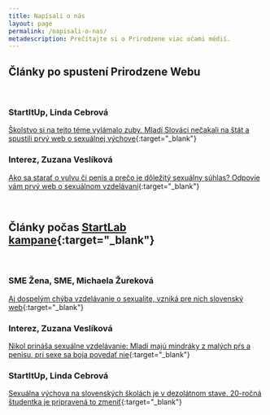 ```yaml
---
title: Napísali o nás
layout: page
permalink: /napisali-o-nas/
metadescription: Prečítajte si o Prirodzene viac očami médií.
---
```

## Články po spustení Prirodzene Webu

<br>

### **StartItUp, Linda Cebrová**

[Školstvo si na tejto téme vylámalo zuby. Mladí Slováci nečakali na štát a spustili prvý web o sexuálnej výchove](https://www.startitup.sk/skolstvo-si-na-tejto-teme-vylamalo-zuby-mladi-slovaci-necakali-na-stat-a-spustili-prvy-web-o-sexualnej-vychove/){:target="_blank"}

### **Interez, Zuzana Veslíková**

[Ako sa starať o vulvu či penis a prečo je dôležitý sexuálny súhlas? Odpovie vám prvý web o sexuálnom vzdelávaní](https://www.interez.sk/ako-sa-starat-o-vulvu-ci-penis-a-preco-je-dolezity-sexualny-suhlas-odpovie-vam-prvy-web-o-sexualnom-vzdelavani/){:target="_blank"}

<br>

## **Články počas [StartLab kampane](https://www.startlab.sk/projekty/1748-sexualne-vzdelavanie-prirodzene-webova-stranka-/)**{:target="_blank"}

<br>

### **SME Žena, SME, Michaela Žureková**

[Aj dospelým chýba vzdelávanie o sexualite, vzniká pre nich slovenský web](https://zena.sme.sk/c/22554598/aj-dospelym-chyba-vzdelanie-o-sexualite-vznika-pre-nich-slovensky-web.html){:target="_blank"}  

### **Interez, Zuzana Veslíková**

[Nikol prináša sexuálne vzdelávanie: Mladí majú mindráky z malých pŕs a penisu, pri sexe sa boja povedať nie](https://www.interez.sk/nikol-prinasa-sexualne-vzdelavanie-mladi-maju-mindraky-z-malych-prs-a-penisu-pri-sexe-sa-boja-povedat-nie/){:target="_blank"}  

### **StartItUp, Linda Cebrová**

[Sexuálna výchova na slovenských školách je v dezolátnom stave. 20-ročná študentka je pripravená to zmeniť](https://www.startitup.sk/sexualna-vychova-na-slovenskych-skolach-je-v-dezolatnom-stave-20-rocna-studentka-je-pripravena-to-zmenit/){:target="_blank"}